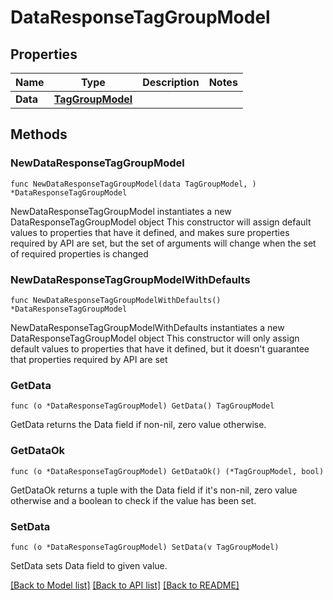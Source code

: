 # DataResponseTagGroupModel

## Properties

Name | Type | Description | Notes
------------ | ------------- | ------------- | -------------
**Data** | [**TagGroupModel**](TagGroupModel.md) |  | 

## Methods

### NewDataResponseTagGroupModel

`func NewDataResponseTagGroupModel(data TagGroupModel, ) *DataResponseTagGroupModel`

NewDataResponseTagGroupModel instantiates a new DataResponseTagGroupModel object
This constructor will assign default values to properties that have it defined,
and makes sure properties required by API are set, but the set of arguments
will change when the set of required properties is changed

### NewDataResponseTagGroupModelWithDefaults

`func NewDataResponseTagGroupModelWithDefaults() *DataResponseTagGroupModel`

NewDataResponseTagGroupModelWithDefaults instantiates a new DataResponseTagGroupModel object
This constructor will only assign default values to properties that have it defined,
but it doesn't guarantee that properties required by API are set

### GetData

`func (o *DataResponseTagGroupModel) GetData() TagGroupModel`

GetData returns the Data field if non-nil, zero value otherwise.

### GetDataOk

`func (o *DataResponseTagGroupModel) GetDataOk() (*TagGroupModel, bool)`

GetDataOk returns a tuple with the Data field if it's non-nil, zero value otherwise
and a boolean to check if the value has been set.

### SetData

`func (o *DataResponseTagGroupModel) SetData(v TagGroupModel)`

SetData sets Data field to given value.



[[Back to Model list]](../README.md#documentation-for-models) [[Back to API list]](../README.md#documentation-for-api-endpoints) [[Back to README]](../README.md)


